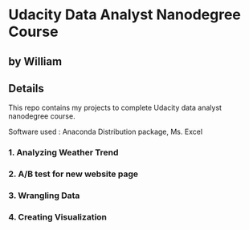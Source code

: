 # Udacity Data Analyst Nanodegree Course
## by William


## Details
This repo contains my projects to complete Udacity data analyst nanodegree course. 

Software used : Anaconda Distribution package, Ms. Excel

### 1. Analyzing Weather Trend 

### 2. A/B test for new website page

### 3. Wrangling Data 

### 4. Creating Visualization 

